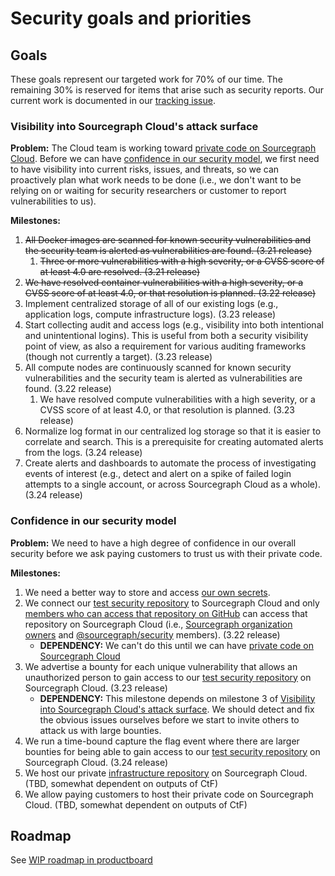 # Security goals and priorities

## Goals

These goals represent our targeted work for 70% of our time. The remaining 30% is reserved for items that arise such as security reports. Our current work is documented in our [tracking issue](https://github.com/sourcegraph/sourcegraph/issues?q=is%3Aissue+label%3Atracking+label%3Ateam%2Fsecurity+is%3Aopen).

### Visibility into Sourcegraph Cloud's attack surface

**Problem:** The Cloud team is working toward [private code on Sourcegraph Cloud](../cloud/index.md#private-code-on-sourcegraph-cloud). Before we can have [confidence in our security model](#confidence-in-our-security-model), we first need to have visibility into current risks, issues, and threats, so we can proactively plan what work needs to be done (i.e., we don't want to be relying on or waiting for security researchers or customer to report vulnerabilities to us).

**Milestones:**

1. ~~All Docker images are scanned for known security vulnerabilities and the security team is alerted as vulnerabilities are found. (3.21 release)~~
    1. ~~Three or more vulnerabilities with a high severity, or a CVSS score of at least 4.0 are resolved. (3.21 release)~~
1. ~~We have resolved container vulnerabilities with a high severity, or a CVSS score of at least 4.0, or that resolution is planned. (3.22 release)~~
1. Implement centralized storage of all of our existing logs (e.g., application logs, compute infrastructure logs). (3.23 release)
1. Start collecting audit and access logs (e.g., visibility into both intentional and unintentional logins). This is useful from both a security visibility point of view, as also a requirement for various auditing frameworks (though not currently a target). (3.23 release)
1. All compute nodes are continuously scanned for known security vulnerabilities and the security team is alerted as vulnerabilities are found. (3.22 release)
    1. We have resolved compute vulnerabilities with a high severity, or a CVSS score of at least 4.0, or that resolution is planned. (3.23 release)
1. Normalize log format in our centralized log storage so that it is easier to correlate and search. This is a prerequisite for creating automated alerts from the logs. (3.24 release)
1. Create alerts and dashboards to automate the process of investigating events of interest (e.g., detect and alert on a spike of failed login attempts to a single account, or across Sourcegraph Cloud as a whole). (3.24 release)

### Confidence in our security model

**Problem:** We need to have a high degree of confidence in our overall security before we ask paying customers to trust us with their private code.

**Milestones:**

1. We need a better way to store and access [our own secrets](https://docs.google.com/document/d/1HzO7szEm-h4fqlQOnVbcJdpDmfQiM7Rb-Tz4CMEYl-Q).
1. We connect our [test security repository](https://github.com/sourcegraph/security-test/blob/main/README.md) to Sourcegraph Cloud and only [members who can access that repository on GitHub](https://github.com/sourcegraph/security-test/settings/access) can access that repository on Sourcegraph Cloud (i.e., [Sourcegraph organization owners](https://github.com/orgs/sourcegraph/people?query=role%3Aowner) and [@sourcegraph/security](https://github.com/orgs/sourcegraph/teams/security) members). (3.22 release)
   - **DEPENDENCY:** We can't do this until we can have [private code on Sourcegraph Cloud](../cloud/index.md#private-code-on-sourcegraph-cloud)
1. We advertise a bounty for each unique vulnerability that allows an unauthorized person to gain access to our [test security repository](https://github.com/sourcegraph/security-test/blob/main/README.md) on Sourcegraph Cloud. (3.23 release)
   - **DEPENDENCY:** This milestone depends on milestone 3 of [Visibility into Sourcegraph Cloud's attack surface](#visibility-into-sourcegraph-clouds-attack-surface). We should detect and fix the obvious issues ourselves before we start to invite others to attack us with large bounties.
1. We run a time-bound capture the flag event where there are larger bounties for being able to gain access to our [test security repository](https://github.com/sourcegraph/security-test/blob/main/README.md) on Sourcegraph Cloud. (3.24 release)
1. We host our private [infrastructure repository](http://github.com/sourcegraph/infrastructure) on Sourcegraph Cloud. (TBD, somewhat dependent on outputs of CtF)
1. We allow paying customers to host their private code on Sourcegraph Cloud. (TBD, somewhat dependent on outputs of CtF)

## Roadmap

See [WIP roadmap in productboard](https://sourcegraph.productboard.com/feature-board/2119755-cloud)
